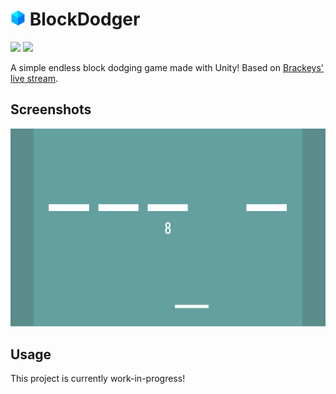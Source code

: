# <img src="./.github/icon.png" width="24"/> BlockDodger

[![](https://img.shields.io/badge/Powered%20By-.NET-blue?logo=microsoft&style=flat-square)](https://dotnet.microsoft.com)
[![](https://img.shields.io/badge/Made%20With-Visual%20Studio-blue?logo=visual-studio&style=flat-square)](https://visualstudio.microsoft.com)

A simple endless block dodging game made with Unity! Based on [Brackeys' live stream](https://youtu.be/tyAutnOlsfA).

## Screenshots

![](./.github/screenshots/0.png)

## Usage

This project is currently work-in-progress!